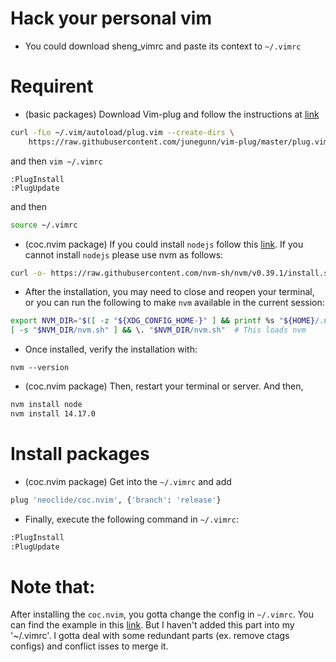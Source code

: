 # Hack your personal vim
- You could download sheng_vimrc and paste its context to `~/.vimrc`


# Requirent
- (basic packages) Download Vim-plug and follow the instructions at [link](https://github.com/junegunn/vim-plug.git)
```bash
curl -fLo ~/.vim/autoload/plug.vim --create-dirs \
    https://raw.githubusercontent.com/junegunn/vim-plug/master/plug.vim
```
and then `vim ~/.vimrc`
```vim
:PlugInstall
:PlugUpdate
```
and then
```bash
source ~/.vimrc
```

- (coc.nvim package) If you could install `nodejs` follow this [link](https://github.com/neoclide/coc.nvim). If you cannot install `nodejs` please use nvm as follows:
```bash
curl -o- https://raw.githubusercontent.com/nvm-sh/nvm/v0.39.1/install.sh | bash
```

- After the installation, you may need to close and reopen your terminal, or you can run the following to make `nvm` available in the current session:
```bash
export NVM_DIR="$([ -z "${XDG_CONFIG_HOME-}" ] && printf %s "${HOME}/.nvm" || printf %s "${XDG_CONFIG_HOME}/nvm")"
[ -s "$NVM_DIR/nvm.sh" ] && \. "$NVM_DIR/nvm.sh"  # This loads nvm
```
- Once installed, verify the installation with:
```
nvm --version
```

- (coc.nvim package) Then, restart your terminal or server. And then,
```bash
nvm install node
nvm install 14.17.0
```

# Install packages
- (coc.nvim package) Get into the `~/.vimrc` and add
```bash
plug 'neoclide/coc.nvim', {'branch': 'release'}
```
- Finally, execute the following command in `~/.vimrc`:
```bash
:PlugInstall
:PlugUpdate
```

# Note that:
After installing the `coc.nvim`, you gotta change the config in `~/.vimrc`. You can find the example in this [link](https://github.com/neoclide/coc.nvim). But I haven't added this part into my '~/.vimrc'. I gotta deal with some redundant parts (ex. remove ctags configs) and conflict isses to merge it. 


